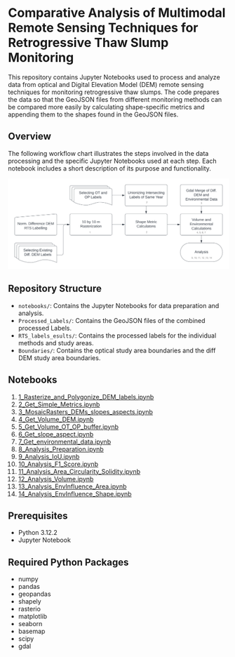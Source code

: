 # Comparative Analysis of Multimodal Remote Sensing Techniques for Retrogressive Thaw Slump Monitoring

This repository contains Jupyter Notebooks used to process and analyze data from optical and Digital Elevation Model (DEM) remote sensing techniques for monitoring retrogressive thaw slumps. The code prepares the data so that the GeoJSON files from different monitoring methods can be compared more easily by calculating shape-specific metrics and appending them to the shapes found in the GeoJSON files.

## Overview

The following workflow chart illustrates the steps involved in the data processing and the specific Jupyter Notebooks used at each step. Each notebook includes a short description of its purpose and functionality.

![Retrogressive Thaw Slump Workflow](Workflow_Chart.png)

## Repository Structure

- `notebooks/`: Contains the Jupyter Notebooks for data preparation and analysis.
- `Processed_Labels/`: Contains the GeoJSON files of the combined processed Labels.
- `RTS_labels_esults/`: Contains the processed labels for the individual methods and study areas.
- `Boundaries/`: Contains the optical study area boundaries and the diff DEM study area boundaries.

## Notebooks

1. [1_Rasterize_and_Polygonize_DEM_labels.ipynb](1_Rasterize_and_Polygonize_DEM_labels.ipynb)
2. [2_Get_Simple_Metrics.ipynb](2_Get_Simple_Metrics.ipynb)
3. [3_MosaicRasters_DEMs_slopes_aspects.ipynb](3_MosaicRasters_DEMs_slopes_aspects.ipynb)
4. [4_Get_Volume_DEM.ipynb](4_Get_Volume_DEM.ipynb)
5. [5_Get_Volume_OT_OP_buffer.ipynb](5_Get_Volume_OT_OP_buffer.ipynb)
6. [6_Get_slope_aspect.ipynb](6_Get_slope_aspect.ipynb)
7. [7_Get_environmental_data.ipynb](7_Get_environmental_data.ipynb)
8. [8_Analysis_Preparation.ipynb](8_Analysis_Preparation.ipynb)
9. [9_Analysis_IoU.ipynb](9_Analysis_IoU.ipynb)
10. [10_Analysis_F1_Score.ipynb](10_Analysis_F1_Score.ipynb)
11. [11_Analysis_Area_Circularity_Solidity.ipynb](11_Analysis_Area_Circularity_Solidity.ipynb)
12. [12_Analysis_Volume.ipynb](12_Analysis_Volume.ipynb)
13. [13_Analysis_EnvInfluence_Area.ipynb](13_Analysis_EnvInfluence_Area.ipynb)
14. [14_Analysis_EnvInfluence_Shape.ipynb](14_Analysis_EnvInfluence_Shape.ipynb)


## Prerequisites

- Python 3.12.2
- Jupyter Notebook

## Required Python Packages

- numpy
- pandas
- geopandas
- shapely
- rasterio
- matplotlib
- seaborn
- basemap
- scipy
- gdal


